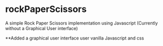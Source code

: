 # rockPaperScissors
A simple Rock Paper Scissors implementation using Javascript (Currently without a Graphical User interface)


**Added a graphical user interface user vanilla Javascript and css